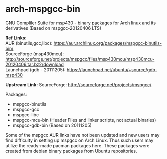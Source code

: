 arch-mspgcc-bin
===============

GNU Compliler Suite for msp430 - binary packages for Arch linux and its derivatives  (Based on mspgcc-20120406 LTS)


**Ref Links:**  
AUR (binutils,gcc,libc): https://aur.archlinux.org/packages/mspgcc-binutils-bin/  
SourceForge (msp430mcu): http://sourceforge.net/projects/mspgcc/files/msp430mcu/msp430mcu-20120406.tar.bz2/download  
Launchpad (gdb - 20111205): https://launchpad.net/ubuntu/+source/gdb-msp430

**Upstream Link:**
SourceForge: http://sourceforge.net/projects/mspgcc/

Packages:
  - mspgcc-binutils
  - mspgcc-gcc
  - mspgcc-libc
  - mspgcc-mcu-bin       (Header Files and linker scripts, not actual binaries)
  - mspgcc-gdb-bin	 (Based on 20111205)

  
Some of the mspgcc AUR links have not been updated and new users may find difficulty in setting up mspgcc on Arch Linux. Thus such users may utilize the ready-made pacman packages here. These packages were created from debian binary packages from Ubuntu repositories.